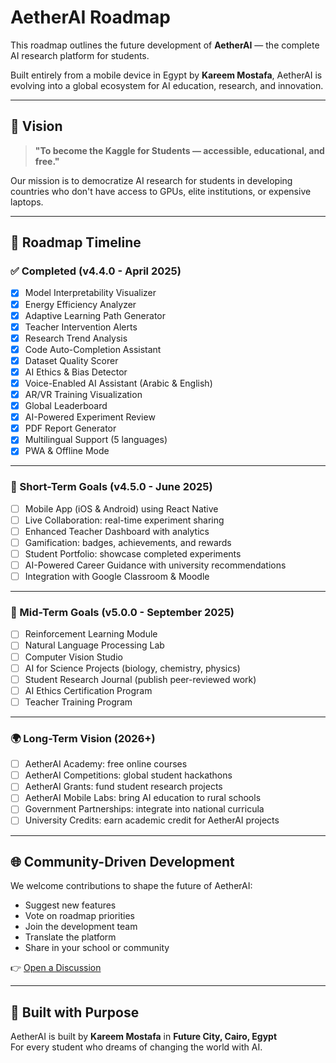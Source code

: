 # AetherAI Roadmap

This roadmap outlines the future development of **AetherAI** — the complete AI research platform for students.

Built entirely from a mobile device in Egypt by **Kareem Mostafa**, AetherAI is evolving into a global ecosystem for AI education, research, and innovation.

---

## 🎯 Vision

> **"To become the Kaggle for Students — accessible, educational, and free."**

Our mission is to democratize AI research for students in developing countries who don't have access to GPUs, elite institutions, or expensive laptops.

---

## 📅 Roadmap Timeline

### ✅ Completed (v4.4.0 - April 2025)
- [x] Model Interpretability Visualizer
- [x] Energy Efficiency Analyzer
- [x] Adaptive Learning Path Generator
- [x] Teacher Intervention Alerts
- [x] Research Trend Analysis
- [x] Code Auto-Completion Assistant
- [x] Dataset Quality Scorer
- [x] AI Ethics & Bias Detector
- [x] Voice-Enabled AI Assistant (Arabic & English)
- [x] AR/VR Training Visualization
- [x] Global Leaderboard
- [x] AI-Powered Experiment Review
- [x] PDF Report Generator
- [x] Multilingual Support (5 languages)
- [x] PWA & Offline Mode

---

### 🚀 Short-Term Goals (v4.5.0 - June 2025)
- [ ] Mobile App (iOS & Android) using React Native
- [ ] Live Collaboration: real-time experiment sharing
- [ ] Enhanced Teacher Dashboard with analytics
- [ ] Gamification: badges, achievements, and rewards
- [ ] Student Portfolio: showcase completed experiments
- [ ] AI-Powered Career Guidance with university recommendations
- [ ] Integration with Google Classroom & Moodle

---

### 🔮 Mid-Term Goals (v5.0.0 - September 2025)
- [ ] Reinforcement Learning Module
- [ ] Natural Language Processing Lab
- [ ] Computer Vision Studio
- [ ] AI for Science Projects (biology, chemistry, physics)
- [ ] Student Research Journal (publish peer-reviewed work)
- [ ] AI Ethics Certification Program
- [ ] Teacher Training Program

---

### 🌍 Long-Term Vision (2026+)
- [ ] AetherAI Academy: free online courses
- [ ] AetherAI Competitions: global student hackathons
- [ ] AetherAI Grants: fund student research projects
- [ ] AetherAI Mobile Labs: bring AI education to rural schools
- [ ] Government Partnerships: integrate into national curricula
- [ ] University Credits: earn academic credit for AetherAI projects

---

## 🌐 Community-Driven Development

We welcome contributions to shape the future of AetherAI:
- Suggest new features
- Vote on roadmap priorities
- Join the development team
- Translate the platform
- Share in your school or community

👉 [Open a Discussion](https://github.com/kareemcompsci07/aetherai/discussions)

---

## 🙏 Built with Purpose

AetherAI is built by **Kareem Mostafa** in **Future City, Cairo, Egypt**  
For every student who dreams of changing the world with AI.
